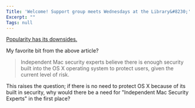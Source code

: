 ```yaml
---
Title: 'Welcome! Support group meets Wednesdays at the Library&#8230;'
Excerpt: ""
Tags: null
---
```

<a href="http://www.theglobeandmail.com/news/technology/tech-news/crooks-target-apple-macs-with-malware/article2025158/" target="_blank">Popularity has its downsides.</a>

My favorite bit from the above article?
<blockquote>Independent Mac security experts believe there is enough security built into the OS X operating system to protect users, given the current level of risk.</blockquote>
This raises the question; if there is no need to protect OS X because of its built in security, why would there be a need for "Independent Mac Security Experts" in the first place?